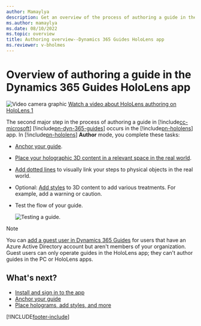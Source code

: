 ```yaml
---
author: Mamaylya
description: Get an overview of the process of authoring a guide in the Microsoft Dynamics 365 Guides HoloLens app.
ms.author: mamaylya
ms.date: 08/10/2022
ms.topic: overview
title: Authoring overview--Dynamics 365 Guides HoloLens app
ms.reviewer: v-bholmes
---
```


# Overview of authoring a guide in the Dynamics 365 Guides HoloLens app

![Video camera graphic](media/video-camera.PNG "Video camera graphic") [Watch a video about HoloLens authoring on HoloLens 1](https://aka.ms/hololensauthor)

The second major step in the process of authoring a guide in [!include[cc-microsoft](../includes/cc-microsoft.md)] [!include[pn-dyn-365-guides](../includes/pn-dyn-365-guides.md)] occurs in the [!include[pn-hololens](../includes/pn-hololens.md)] app. In [!include[pn-hololens](../includes/pn-hololens.md)] **Author** mode, you complete these tasks:

- [Anchor your guide](hololens-app-anchor.md).

- [Place your holographic 3D content in a relevant space in the real world](hololens-app-place-holograms.md).

- [Add dotted lines](hololens-app-dotted-line.md) to visually link your steps to physical objects in the real world.

- Optional: [Add styles](hololens-app-styles.md) to 3D content to add various treatments. For example, add a warning or caution.

- Test the flow of your guide.

    ![Testing a guide.](media/test-your-guide.PNG "Testing a guide")
    
> [!NOTE]
> You can [add a guest user in Dynamics 365 Guides](admin-add-guest-user.md) for users that have an Azure Active Directory account but aren't members of your organization. Guest users can only operate guides in the HoloLens app; they can't author guides in the PC or HoloLens apps.

## What's next?

- [Install and sign in to the app](hololens-app-install-sign-in.md)
- [Anchor your guide](hololens-app-anchor.md)
- [Place holograms, add styles, and more](hololens-app-orientation.md)


[!INCLUDE[footer-include](../includes/footer-banner.md)]
